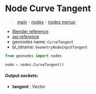 # Node Curve Tangent

> [main](../structure.md) - [nodes](nodes.md) - [nodes menus](nodes_menus.md)

- [Blender reference](https://docs.blender.org/manual/en/latest/modeling/geometry_nodes/curve/curve_tangent.html)
- [api reference](https://docs.blender.org/api/current/bpy.types.GeometryNodeInputTangent.html)
- geonodes name: `CurveTangent`
- bl_idname: `GeometryNodeInputTangent`

```python
from geonodes import nodes

node = nodes.CurveTangent()
```

#### Output sockets:

- **tangent** : Vector

